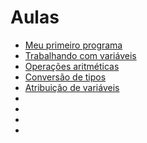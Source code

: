 # Aulas

- <a href="./aula1.js">Meu primeiro programa</a>
- <a href="./aula2.js">Trabalhando com variáveis</a>
- <a href="./aula3.js">Operações aritméticas</a>
- <a href="./aula4.js">Conversão de tipos</a>
- <a href="./aula5.js">Atribuição de variáveis</a>
- <a href="./aula6.js"></a>
- <a href="./aula.js"></a>
- <a href="./aula.js"></a>
- <a href="./aula.js"></a>

